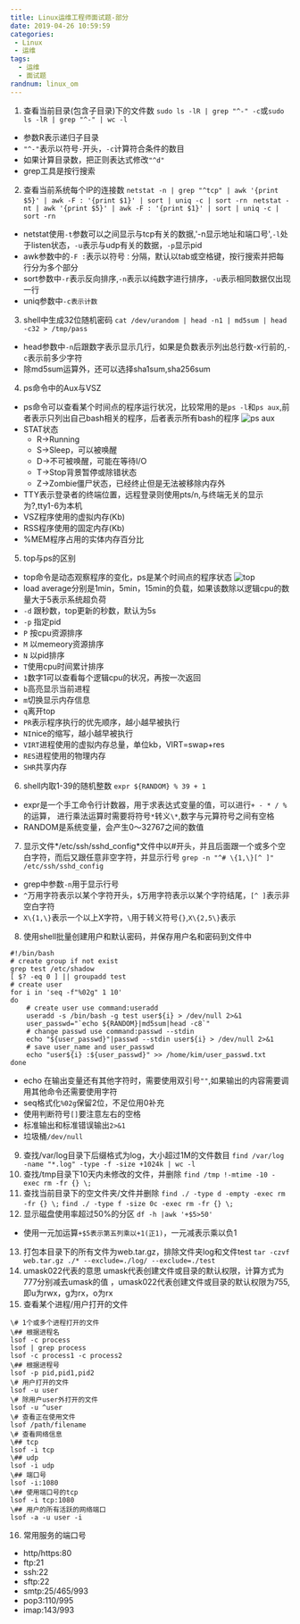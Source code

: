 ```yaml
---
title: Linux运维工程师面试题-部分
date: 2019-04-26 10:59:59
categories:
 - Linux
 - 运维
tags:
  - 运维
  - 面试题
randnum: linux_om
---
```


1. 查看当前目录(包含子目录)下的文件数
`sudo ls -lR | grep "^-" -c`或`sudo ls -lR | grep "^-" | wc -l`
- 参数R表示递归子目录
- `"^-"`表示以符号`-`开头，`-c`计算符合条件的数目
- 如果计算目录数，把正则表达式修改`"^d"`
- grep工具是按行搜索
2. 查看当前系统每个IP的连接数
`netstat -n | grep "^tcp" | awk '{print $5}' | awk -F : '{print $1}' | sort | uniq -c | sort -rn `
`netstat -nt | awk '{print $5}' | awk -F : '{print $1}' | sort | uniq -c | sort -rn`
- netstat使用`-t`参数可以之间显示与tcp有关的数据,'-n显示地址和端口号',`-l`处于listen状态，`-u`表示与udp有关的数据，`-p`显示pid
- awk参数中的`-F :`表示以符号`：`分隔，默认以tab或空格键，按行搜索并把每行分为多个部分
- sort参数中`-r`表示反向排序,`-n`表示以纯数字进行排序，`-u`表示相同数据仅出现一行
- uniq参数中`-c表示计数`
<!--more-->
3. shell中生成32位随机密码
`cat /dev/urandom | head -n1 | md5sum | head -c32 > /tmp/pass`
- head参数中`-n`后跟数字表示显示几行，如果是负数表示列出总行数-x行前的,`-c`表示前多少字符
- 除md5sum运算外，还可以选择sha1sum,sha256sum
4. ps命令中的Aux与VSZ
- ps命令可以查看某个时间点的程序运行状况，比较常用的是`ps -l`和`ps aux`,前者表示只列出自己bash相关的程序，后者表示所有bash的程序
![ps aux](https://s2.ax1x.com/2019/04/24/EV8DsA.png)
- STAT状态
  - R->Running
  - S->Sleep，可以被唤醒
  - D->不可被唤醒，可能在等待I/O
  - T->Stop背景暂停或除错状态
  - Z->Zombie僵尸状态，已经终止但是无法被移除内存外
- TTY表示登录者的终端位置，远程登录则使用pts/n,与终端无关的显示为?,tty1-6为本机
- VSZ程序使用的虚拟内存(Kb)
- RSS程序使用的固定内存(Kb)
- %MEM程序占用的实体内存百分比
5. top与ps的区别
- top命令是动态观察程序的变化，ps是某个时间点的程序状态
![top](https://s2.ax1x.com/2019/04/24/EVUuPx.png)
- load average分别是1min，5min，15min的负载，如果该数除以逻辑cpu的数量大于5表示系统超负荷
- `-d` 跟秒数，top更新的秒数，默认为5s
- `-p` 指定pid
- `P` 按cpu资源排序
- `M` 以memeory资源排序
- `N` 以pid排序
- `T`使用cpu时间累计排序
- `1`数字1可以查看每个逻辑cpu的状况，再按一次返回
- `b`高亮显示当前进程
- `m`切换显示内存信息
- `q`离开top
- `PR`表示程序执行的优先顺序，越小越早被执行
- `NI`nice的缩写，越小越早被执行
- `VIRT`进程使用的虚拟内存总量，单位kb，VIRT=swap+res
- `RES`进程使用的物理内存
- `SHR`共享内存
6. shell内取1-39的随机整数
`expr ${RANDOM} % 39 + 1`
- expr是一个手工命令行计数器，用于求表达式变量的值，可以进行`+ - * / %`的运算， 进行乘法运算时需要将符号`*`转义`\*`,数字与元算符号之间有空格
- RANDOM是系统变量，会产生0～32767之间的数值
7. 显示文件*/etc/ssh/sshd_config*文件中以\#开头，并且后面跟一个或多个空白字符，而后又跟任意非空字符，并显示行号
`grep -n "^# \{1,\}[^ ]" /etc/ssh/sshd_config`
- grep中参数`-n`用于显示行号
- `^`万用字符表示以某个字符开头，`$`万用字符表示以某个字符结尾，`[^ ]`表示非空白字符
- `X\{1,\}`表示一个以上X字符，`\`用于转义符号`{}`,`X\{2,5\}`表示
8. 使用shell批量创建用户和默认密码，并保存用户名和密码到文件中
```
#!/bin/bash
# create group if not exist
grep test /etc/shadow
[ $? -eq 0 ] || groupadd test
# create user 
for i in 'seq -f"%02g" 1 10'
do
	# create user use command:useradd
	useradd -s /bin/bash -g test user${i} > /dev/null 2>&1
	user_passwd="`echo ${RANDOM}|md5sum|head -c8`"
	# change passwd use command:passwd --stdin
	echo "${user_passwd}"|passwd --stdin user${i} > /dev/null 2>&1
	# save user_name and user_passwd
	echo "user${i} :${user_passwd}" >> /home/kim/user_passwd.txt
done
```
- echo 在输出变量还有其他字符时，需要使用双引号`""`,如果输出的内容需要调用其他命令还需要使用字符
- seq格式化`%02g`保留2位，不足位用0补充
- 使用判断符号`[]`要注意左右的空格
- 标准输出和标准错误输出`2>&1`
- 垃圾桶`/dev/null`
9. 查找/var/log目录下后缀格式为log，大小超过1M的文件数目
`find /var/log -name "*.log" -type -f -size +1024k | wc -l`
10. 查找/tmp目录下10天内未修改的文件，并删除
`find /tmp !-mtime -10 -exec rm -fr {} \;`
11. 查找当前目录下的空文件夹/文件并删除
`find ./ -type d -empty -exec rm -fr {} \;`
`find ./ -type f -size 0c -exec rm -fr {} \;`
12. 显示磁盘使用率超过50%的分区
`df -h |awk '+$5>50'`
- 使用一元加运算`+$5表示第五列乘以+1(正1)`，一元减表示乘以负1
13. 打包本目录下的所有文件为web.tar.gz，排除文件夹log和文件test
`tar -czvf web.tar.gz ./* --exclude=./log/ --exclude=./test`
14. umask022代表的意思
umask代表创建文件或目录的默认权限，计算方式为777分别减去umask的值	，umask022代表创建文件或目录的默认权限为755,即u为rwx，g为rx，o为rx
15. 查看某个进程/用户打开的文件
```
\# 1个或多个进程打开的文件
\## 根据进程名
lsof -c process
lsof | grep process
lsof -c process1 -c process2 
\## 根据进程号
lsof -p pid,pid1,pid2
\# 用户打开的文件
lsof -u user
\# 除用户user外打开的文件
lsof -u ^user
\# 查看正在使用文件
lsof /path/filename
\# 查看网络信息
\## tcp
lsof -i tcp
\## udp
lsof -i udp
\## 端口号
lsof -i:1080
\## 使用端口号的tcp
lsof -i tcp:1080
\## 用户的所有活跃的网络端口
lsof -a -u user -i 
```
16. 常用服务的端口号
  - http/https:80
  - ftp:21
  - ssh:22
  - sftp:22
  - smtp:25/465/993
  - pop3:110/995
  - imap:143/993
